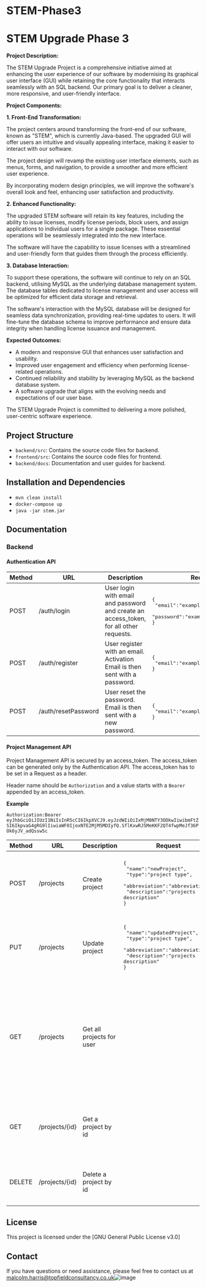 # STEM-Phase3

# STEM Upgrade Phase 3

**Project Description:**

The STEM Upgrade Project is a comprehensive initiative aimed at enhancing the user experience of our software by
modernising its graphical user interface (GUI) while retaining the core functionality that interacts seamlessly with an
SQL backend. Our primary goal is to deliver a cleaner, more responsive, and user-friendly interface.

**Project Components:**

**1. Front-End Transformation:**

The project centers around transforming the front-end of our software, known as "STEM", which is currently Java-based.
The upgraded GUI will offer users an intuitive and visually appealing interface, making it easier to interact with our
software.

The project design will revamp the existing user interface elements, such as menus, forms, and navigation, to provide a
smoother and more efficient user experience.

By incorporating modern design principles, we will improve the software's overall look and feel, enhancing user
satisfaction and productivity.

**2. Enhanced Functionality:**

The upgraded STEM software will retain its key features, including the ability to issue licenses, modify license
periods, block users, and assign applications to individual users for a single package. These essential operations will
be seamlessly integrated into the new interface.

The software will have the capability to issue licenses with a streamlined and user-friendly form that guides them
through the process efficiently.

**3. Database Interaction:**

To support these operations, the software will continue to rely on an SQL backend, utilising MySQL as the underlying
database management system. The database tables dedicated to license management and user access will be optimized for
efficient data storage and retrieval.

The software's interaction with the MySQL database will be designed for seamless data synchronization, providing
real-time updates to users. It will fine-tune the database schema to improve performance and ensure data integrity when
handling license issuance and management.

**Expected Outcomes:**

- A modern and responsive GUI that enhances user satisfaction and usability.
- Improved user engagement and efficiency when performing license-related operations.
- Continued reliability and stability by leveraging MySQL as the backend database system.
- A software upgrade that aligns with the evolving needs and expectations of our user base.

The STEM Upgrade Project is committed to delivering a more polished, user-centric software experience.

## Project Structure

- `backend/src`: Contains the source code files for backend.
- `frontend/src`: Contains the source code files for frontend.
- `backend/docs`: Documentation and user guides for backend.

## Installation and Dependencies

- `mvn clean install`
- `docker-compose up`
- `java -jar stem.jar`

## Documentation

### Backend

#### Authentication API

| Method | URL                 | Description                                                                            | Request                                                                                                 | Response OK                                                                      | Response Error                                                                                                |
|--------|---------------------|----------------------------------------------------------------------------------------|---------------------------------------------------------------------------------------------------------|----------------------------------------------------------------------------------|---------------------------------------------------------------------------------------------------------------|
| POST   | /auth/login         | User login with email and password and create an access_token, for all other requests. | <pre lang="json">{<br>   "email":"exampleUsername",<br>   "password":"examplePasswordHashed"<br>}</pre> | <pre>{<br>   "success":"true",<br>   "access_token":"exampleUsername"<br>}</pre> | <pre>{<br>   "success":"false",<br>   "error":"anyError",<br>   "error_message":"messageForClientToShow"<br>} |
| POST   | /auth/register      | User register with an email. Activation Email is then sent with a password.            | <pre>{<br>   "email":"exampleUsername"<br>}</pre>                                                       | <pre>{<br>   "success":"true"<br>}</pre>                                         | <pre>{<br>   "success":"false",<br>   "error":"anyError",<br>   "error_message":"messageForClientToShow"<br>} |
| POST   | /auth/resetPassword | User reset the password. Email is then sent with a new password.                       | <pre>{<br>   "email":"exampleUsername"<br>}</pre>                                                       | <pre>{<br>   "success":"true"<br>}</pre>                                         | <pre>{<br>   "success":"false",<br>   "error":"anyError",<br>   "error_message":"messageForClientToShow"<br>} |

#### Project Management API

Project Management API is secured by an access_token. The access_token can be generated only by the Authentication API.
The access_token has to be set in a Request as a header. 

Header name should be `Authorization` and a value starts with a `Bearer` appended by an access_token.

**Example**

```Authorization:Bearer eyJhbGciOiJIUzI1NiIsInR5cCI6IkpXVCJ9.eyJzdWIiOiIxMjM0NTY3ODkwIiwibmFtZSI6IkpvaG4gRG9lIiwiaWF0IjoxNTE2MjM5MDIyfQ.SflKxwRJSMeKKF2QT4fwpMeJf36POk6yJV_adQssw5c```


| Method | URL            | Description               | Request                                                                                                                                                       | Response OK                                                                                                                                                                                                                                                                                                                                          | Response Error                                                                                                |
|--------|----------------|---------------------------|---------------------------------------------------------------------------------------------------------------------------------------------------------------|------------------------------------------------------------------------------------------------------------------------------------------------------------------------------------------------------------------------------------------------------------------------------------------------------------------------------------------------------|---------------------------------------------------------------------------------------------------------------|
| POST   | /projects      | Create project            | <pre>{<br>   "name":"newProject",<br>   "type":"project type",<br>   "abbreviation":"abbreviation",<br>   "description":"projects description"<br>}</pre>     | <pre>{<br>   "id":4,<br>   "name":"newProject",<br>   "type":"project type",<br>   "abbreviation":"abbreviation",<br>   "description":"projects description"<br>}</pre>                                                                                                                                                                              | <pre>{<br>   "success":"false",<br>   "error":"anyError",<br>   "error_message":"messageForClientToShow"<br>} |
| PUT    | /projects      | Update project            | <pre>{<br>   "name":"updatedProject",<br>   "type":"project type",<br>   "abbreviation":"abbreviation",<br>   "description":"projects description"<br>}</pre> | <pre>{<br>   "id":4,<br>   "name":"updatedProject",<br>   "type":"project type",<br>   "abbreviation":"abbreviation",<br>   "description":"projects description"<br>}</pre>                                                                                                                                                                          | <pre>{<br>   "success":"false",<br>   "error":"anyError",<br>   "error_message":"messageForClientToShow"<br>} |
| GET    | /projects      | Get all projects for user |                                                                                                                                                               | <pre>[{<br>   "id":4,<br>   "name":"updatedProject",<br>   "type":"project type",<br>   "abbreviation":"abbreviation",<br>   "description":"projects description"<br>}, <br>{<br>   "id":30,<br>   "name":"updatedProject",<br>   "type":"project type",<br>   "abbreviation":"abbreviation",<br>   "description":"projects description"<br>}]</pre> | <pre>{<br>   "success":"false",<br>   "error":"anyError",<br>   "error_message":"messageForClientToShow"<br>} |
| GET    | /projects/{id} | Get a project by id       |                                                                                                                                                               | <pre>{<br>   "id":4,<br>   "name":"updatedProject",<br>   "type":"project type",<br>   "abbreviation":"abbreviation",<br>   "description":"projects description"<br>}</pre>                                                                                                                                                                          | <pre>{<br>   "success":"false",<br>   "error":"anyError",<br>   "error_message":"messageForClientToShow"<br>} |
| DELETE | /projects/{id} | Delete a project by id    |                                                                                                                                                               |                                                                                                                                                                                                                                                                                                                                                      | <pre>{<br>   "success":"false",<br>   "error":"anyError",<br>   "error_message":"messageForClientToShow"<br>} |

## License

This project is licensed under the [GNU General Public License v3.0]

## Contact

If you have questions or need assistance, please feel free to contact us at
malcolm.harris@topfieldconsultancy.co.uk![image](https://github.com/mtg928/STEM-Phase3/assets/41808296/b8b80ce3-7e74-49c9-9162-25466ccf1601)